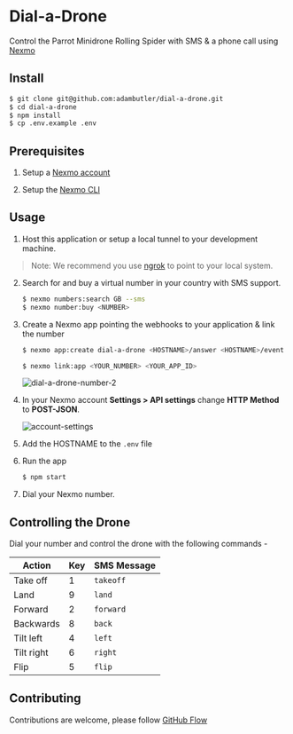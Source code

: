 # Dial-a-Drone

Control the Parrot Minidrone Rolling Spider with SMS & a phone call using [Nexmo](https://nexmo.com)

## Install

```sh
$ git clone git@github.com:adambutler/dial-a-drone.git
$ cd dial-a-drone
$ npm install
$ cp .env.example .env
```

## Prerequisites

1. Setup a [Nexmo account](https://dashboard.nexmo.com/sign-up)

2. Setup the [Nexmo CLI](https://github.com/Nexmo/nexmo-cli)

## Usage

1. Host this application or setup a local tunnel to your development machine.

> Note: We recommend you use [ngrok](https://ngrok.com/) to point to your local system.

2. Search for and buy a virtual number in your country with SMS support.

    ```sh
    $ nexmo numbers:search GB --sms
    $ nexmo number:buy <NUMBER>
    ```

3. Create a Nexmo app pointing the webhooks to your application & link the number

    ```sh
    $ nexmo app:create dial-a-drone <HOSTNAME>/answer <HOSTNAME>/event --type=voice --keyfile=private.key

    $ nexmo link:app <YOUR_NUMBER> <YOUR_APP_ID>
    ```

    ![dial-a-drone-number-2](https://cloud.githubusercontent.com/assets/1238468/23401629/4e25bc58-fda0-11e6-99b6-61e1d073a1ed.gif)


4. In your Nexmo account **Settings > API settings** change **HTTP Method** to **POST-JSON**.

    ![account-settings](https://cloud.githubusercontent.com/assets/1238468/23401614/40b78aba-fda0-11e6-8307-4b39571d8b7f.png)


5. Add the HOSTNAME to the `.env` file

6. Run the app

    ```sh
    $ npm start
    ```

7. Dial your Nexmo number.

## Controlling the Drone

Dial your number and control the drone with the following commands -

| Action     | Key | SMS Message |
| ---------- | --- | ----------- |
| Take off   | 1   | `takeoff`   |
| Land       | 9   | `land`      |
| Forward    | 2   | `forward`   |
| Backwards  | 8   | `back`      |
| Tilt left  | 4   | `left`      |
| Tilt right | 6   | `right`     |
| Flip       | 5   | `flip`      |

## Contributing

Contributions are welcome, please follow [GitHub Flow](https://guides.github.com/introduction/flow/index.html)
